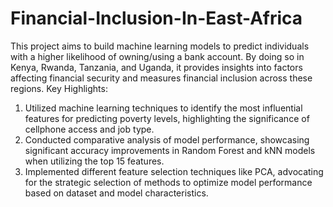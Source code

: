 # Financial-Inclusion-In-East-Africa
This project aims to build machine learning models to predict individuals with a higher likelihood of owning/using a bank account. By doing so in Kenya, Rwanda, Tanzania, and Uganda, it provides insights into factors affecting financial security and measures financial inclusion across these regions.
Key Highlights:
1. Utilized machine learning techniques to identify the most influential features for predicting poverty levels, highlighting the significance of cellphone access and job type.
2. Conducted comparative analysis of model performance, showcasing significant accuracy improvements in Random Forest and kNN models when utilizing the top 15 features.
3. Implemented different feature selection techniques like PCA, advocating for the strategic selection of methods to optimize model performance based on dataset and model characteristics.
